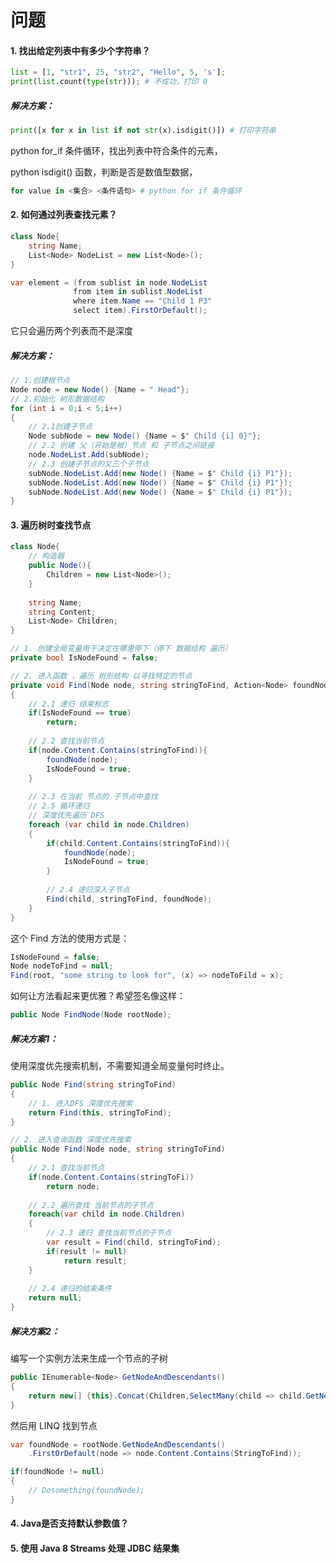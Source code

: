 # 问题



#### 1. **找出给定列表中有多少个字符串？**

~~~python
list = [1, "str1", 25, "str2", "Hello", 5, 's'];
print(list.count(type(str))); # 不成功，打印 0
~~~

##### 解决方案：

~~~python
print([x for x in list if not str(x).isdigit()]) # 打印字符串
~~~

python for_if 条件循环，找出列表中符合条件的元素，

python isdigit() 函数，判断是否是数值型数据，

~~~python
for value in <集合> <条件语句> # python for if 条件循环   
~~~



#### 2. **如何通过列表查找元素？**

~~~C#
class Node{
    string Name;
    List<Node> NodeList = new List<Node>();
}
~~~



~~~c#
var element = (from sublist in node.NodeList
              from item in sublist.NodeList
              where item.Name == "Child 1 P3"
              select item).FirstOrDefault();
~~~

它只会遍历两个列表而不是深度



##### 解决方案：

~~~C#
// 1.创建根节点
Node node = new Node() {Name = " Head"};
// 2.初始化 树形数据结构
for (int i = 0;i < 5;i++)
{
    // 2.1创建子节点
	Node subNode = new Node() {Name = $" Child {i] 0}"};
    // 2.2 创建 父（开始是根）节点 和 子节点之间链接
    node.NodeList.Add(subNode);
    // 2.3 创建子节点的又三个子节点
    subNode.NodeList.Add(new Node() {Name = $" Child {i} P1"});
    subNode.NodeList.Add(new Node() {Name = $" Child {i} P1"});
    subNode.NodeList.Add(new Node() {Name = $" Child {i} P1"});
}
~~~





#### 3. **遍历树时查找节点**

~~~c#
class Node{
    // 构造器
    public Node(){
        Children = new List<Node>();
    }
    
    string Name;
    string Content;
    List<Node> Children;
}
~~~





~~~C#
// 1. 创建全局变量用于决定在哪里停下（停下 数据结构 遍历）
private bool IsNodeFound = false;

// 2. 进入函数 ，遍历 树形结构 以寻找特定的节点
private void Find(Node node, string stringToFind, Action<Node> foundNode)
{
    // 2.1 递归 结束标志
    if(IsNodeFound == true)
        return;
    
    // 2.2 查找当前节点
    if(node.Content.Contains(stringToFind)){
        foundNode(node);
        IsNodeFound = true;
    }
    
    // 2.3 在当前 节点的 子节点中查找
    // 2.5 循环递归
    // 深度优先遍历 DFS
    foreach (var child in node.Children)
    {
        if(child.Content.Contains(stringToFind)){
            foundNode(node);
            IsNodeFound = true;
        }
        
        // 2.4 递归深入子节点
        Find(child, stringToFind, foundNode);
    }
}
~~~

这个 Find 方法的使用方式是：

~~~c#
IsNodeFound = false;
Node nodeToFind = null;
Find(root, "some string to look for", (x) => nodeToFild = x);
~~~



如何让方法看起来更优雅？希望签名像这样：

~~~c#
public Node FindNode(Node rootNode);
~~~



##### 解决方案1：

使用深度优先搜索机制，不需要知道全局变量何时终止。

~~~c#
public Node Find(string stringToFind)
{
    // 1. 进入DFS 深度优先搜索
    return Find(this, stringToFind);
}

// 2. 进入查询函数 深度优先搜索
public Node Find(Node node, string stringToFind)
{
    // 2.1 查找当前节点
    if(node.Content.Contains(stringToFi))
        return node;
    
    // 2.2 遍历查找 当前节点的子节点
    foreach(var child in node.Children)
    {
        // 2.3 递归 查找当前节点的子节点 
        var result = Find(child, stringToFind);
        if(result != null)
            return result;
    }
    
    // 2.4 递归的结束条件
    return null;
}
~~~



##### 解决方案2：

编写一个实例方法来生成一个节点的子树

~~~c#
public IEnumerable<Node> GetNodeAndDescendants()
{
    return new[] {this}.Concat(Children,SelectMany(child => child.GetNodeAndDescendants()));
}
~~~

然后用 LINQ 找到节点

~~~c#
var foundNode = rootNode.GetNodeAndDescendants()
    .FirstOrDefault(node => node.Content.Contains(StringToFind));

if(foundNode != null)
{
 	// Dosomething(foundNode);
}
~~~

#### 4. Java是否支持默认参数值？





#### 5. 使用 Java 8 Streams 处理 JDBC 结果集

